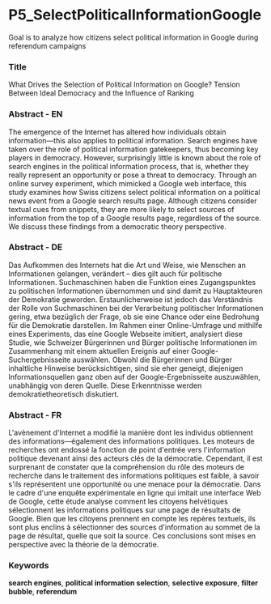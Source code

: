 # P5_SelectPoliticalInformationGoogle
 Goal is to analyze how citizens select political information in Google during referendum campaigns

### Title 
What Drives the Selection of Political Information on Google? Tension Between Ideal Democracy and the Influence of Ranking
 
### Abstract - EN
The emergence of the Internet has altered how individuals obtain information—this also applies to political information. Search engines have taken over the role of political information gatekeepers, thus becoming key players in democracy. However, surprisingly little is known about the role of search engines in the political information process, that is, whether they really represent an opportunity or pose a threat to democracy. Through an online survey experiment, which mimicked a Google web interface, this study examines how Swiss citizens select political information on a political news event from a Google search results page. Although citizens consider textual cues from snippets, they are more likely to select sources of information from the top of a Google results page, regardless of the source. We discuss these findings from a democratic theory perspective.

### Abstract - DE
Das Aufkommen des Internets hat die Art und Weise, wie Menschen an Informationen gelangen, verändert – dies gilt auch für politische Informationen. Suchmaschinen haben die Funktion eines Zugangspunktes zu politischen Informationen übernommen und sind damit zu Hauptakteuren der Demokratie geworden. Erstaunlicherweise ist jedoch das Verständnis der Rolle von Suchmaschinen bei der Verarbeitung politischer Informationen gering, etwa bezüglich der Frage, ob sie eine Chance oder eine Bedrohung für die Demokratie darstellen. Im Rahmen einer Online-Umfrage und mithilfe eines Experiments, das eine Google Webseite imitiert, analysiert diese Studie, wie Schweizer Bürgerinnen und Bürger politische Informationen im Zusammenhang mit einem aktuellen Ereignis auf einer Google-Suchergebnisseite auswählen. Obwohl die Bürgerinnen und Bürger inhaltliche Hinweise berücksichtigen, sind sie eher geneigt, diejenigen Informationsquellen ganz oben auf der Google-Ergebnisseite auszuwählen, unabhängig von deren Quelle. Diese Erkenntnisse werden demokratietheoretisch diskutiert.

### Abstract - FR
L'avènement d'Internet a modifié la manière dont les individus obtiennent des informations—également des informations politiques. Les moteurs de recherches ont endossé la fonction de point d'entrée vers l'information politique devenant ainsi des acteurs clés de la démocratie. Cependant, il est surprenant de constater que la compréhension du rôle des moteurs de recherche dans le traitement des informations politiques est faible, à savoir s'ils représentent une opportunité ou une menace pour la démocratie. Dans le cadre d'une enquête expérimentale en ligne qui imitait une interface Web de Google, cette étude analyse comment les citoyens helvétiques sélectionnent les informations politiques sur une page de résultats de Google. Bien que les citoyens prennent en compte les repères textuels, ils sont plus enclins à sélectionner des sources d'information au sommet de la page de résultat, quelle que soit la source. Ces conclusions sont mises en perspective avec la théorie de la démocratie.

### Keywords 
**search engines**, **political information selection**, **selective exposure**, **filter bubble**, **referendum**

